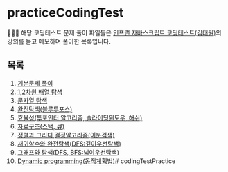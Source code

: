 # practiceCodingTest   
🙋🏻‍♀️ 해당 코딩테스트 문제 풀이 파일들은 [인프런 자바스크립트 코딩테스트(김태원)](https://www.inflearn.com/course/%EC%9E%90%EB%B0%94%EC%8A%A4%ED%81%AC%EB%A6%BD%ED%8A%B8-%EC%95%8C%EA%B3%A0%EB%A6%AC%EC%A6%98-%EB%AC%B8%EC%A0%9C%ED%92%80%EC%9D%B4)의 강의를 듣고 메모하며 풀이한 목록입니다.
## 목록
1. [기본문제 풀이](https://github.com/KH2Wone/practiceCodingTest/tree/main/section1)   
2. [1,2차원 배열 탐색](https://github.com/KH2Wone/practiceCodingTest/tree/main/section2)   
3. [문자열 탐색](https://github.com/KH2Wone/practiceCodingTest/tree/main/section3)   
4. [완전탐색(블루투포스)](https://github.com/KH2Wone/practiceCodingTest/tree/main/section4)   
5. [효율성(투포인터 알고리즘, 슬라이딩윈도우, 해쉬)](https://github.com/KH2Wone/practiceCodingTest/tree/main/section5)   
6. [자료구조(스택, 큐)](https://github.com/KH2Wone/practiceCodingTest/tree/main/section6)   
7. [정렬과 그리디,결정알고리즘(이분검색)](https://github.com/KH2Wone/practiceCodingTest/tree/main/section7)   
8. [재귀함수와 완전탐색(DFS:깊이우선탐색)](https://github.com/KH2Wone/practiceCodingTest/tree/main/section8)   
9. [그래프와 탐색(DFS, BFS:넓이우선탐색)](https://github.com/KH2Wone/practiceCodingTest/tree/main/section9)   
10. [Dynamic programming(동적계획법)](https://github.com/KH2Wone/practiceCodingTest/tree/main/section10)# codingTestPractice
